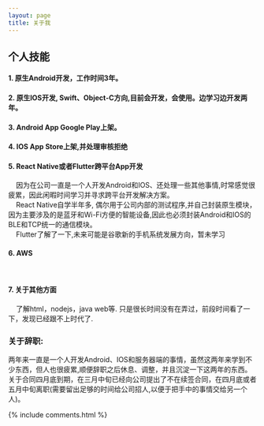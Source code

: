 ```yaml
---
layout: page
title: 关于我 
---
```


## 个人技能
#### 1. 原生Android开发，工作时间3年。

#### 2. 原生IOS开发, Swift、Object-C方向,目前会开发，会使用。边学习边开发两年。

#### 3. Android App Google Play上架。

#### 4. IOS App Store上架,并处理审核拒绝


#### 5. React Native或者Flutter跨平台App开发
&nbsp;&nbsp;&nbsp;&nbsp;因为在公司一直是一个人开发Android和IOS、还处理一些其他事情,时常感觉很疲累，因此闲暇时间学习并寻求跨平台开发解决方案。  
&nbsp;&nbsp;&nbsp;&nbsp;React Native自学半年多, 偶尔用于公司内部的测试程序,并自己封装原生模块，因为主要涉及的是蓝牙和Wi-Fi方便的智能设备,因此也必须封装Android和IOS的BLE和TCP统一的通信模块。  
&nbsp;&nbsp;&nbsp;&nbsp;Flutter了解了一下,未来可能是谷歌新的手机系统发展方向，暂未学习


#### 6. AWS
&nbsp;&nbsp;&nbsp;&nbsp;

#### 7. 关于其他方面
&nbsp;&nbsp;&nbsp;&nbsp;了解html，nodejs，java web等. 只是很长时间没有在弄过，前段时间看了一下，发现已经跟不上时代了.

### 关于辞职:
两年来一直是一个人开发Android、IOS和服务器端的事情，虽然这两年来学到不少东西，但人也很疲累,顺便辞职之后休息、调整，并且沉淀一下这两年的东西。  
关于合同四月底到期，在三月中旬已经向公司提出了不在续签合同，在四月底或者五月中旬离职(需要留出足够的时间给公司招人,以便于把手中的事情交给另一个人)。

{% include comments.html %}



